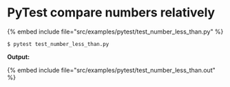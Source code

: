 # PyTest compare numbers relatively

{% embed include file="src/examples/pytest/test_number_less_than.py" %}

```
$ pytest test_number_less_than.py
```


**Output:**

{% embed include file="src/examples/pytest/test_number_less_than.out" %}


